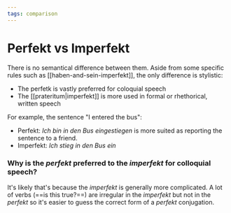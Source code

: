 ```yaml
---
tags: comparison
---
```


# Perfekt vs Imperfekt
There is no semantical difference between them. Aside from some specific rules such as [[haben-and-sein-imperfekt]], the only difference is stylistic:

* The perfetk is vastly preferred for coloquial speech
* The [[prateritum|imperfekt]] is more used in formal or rhethorical, written speech

For example, the sentence "I entered the bus":

* Perfekt: *Ich bin in den Bus eingestiegen* is more suited as reporting the sentence to a friend.
* Imperfekt: *Ich stieg in den Bus ein*

### Why is the *perfekt* preferred to the *imperfekt* for colloquial speech?
It's likely that's because the *imperfekt* is generally more complicated. A lot of verbs (==is this true?==) are irregular in the *imperfekt* but not in the *perfekt* so it's easier to guess the correct form of a *perfekt* conjugation.
